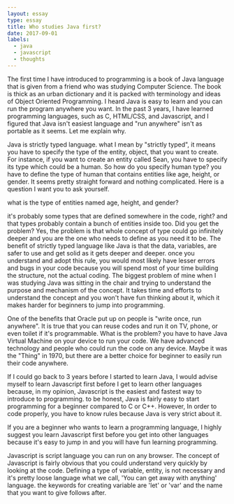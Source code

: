 ```yaml
---
layout: essay
type: essay
title: Who studies Java first?
date: 2017-09-01
labels:
  - java
  - javascript
  - thoughts
---
```


The first time I have introduced to programming is a book of Java language that is given from a friend who was studying Computer Science. The book is thick as an urban dictionary and it is packed with terminology and ideas of Object Oriented Programming. I heard Java is easy to learn and you can run the program anywhere you want.  In the past 3 years, I have learned programming languages, such as C, HTML/CSS, and Javascript, and I figured that Java isn't easiest language and "run anywhere" isn't as portable as it seems. Let me explain why.

Java is strictly typed language. what I mean by "strictly typed", it means you have to specify the type of the entity, object, that you want to create. For instance, if you want to create an entity called Sean, you have to specify its type which could be a human.  So how do you specify human type? you have to define the type of human that contains entities like age, height, or gender. It seems pretty straight forward and nothing complicated. Here is a question I want you to ask yourself.

what is the type of entities named age, height, and gender?

it's probably some types that are defined somewhere in the code, right? and that types probably contain a bunch of entities inside too. Did you get the problem? Yes, the problem is that whole concept of type could go infinitely deeper and you are the one who needs to define as you need it to be. The benefit of strictly typed language like Java is that the data, variables, are safer to use and get solid as it gets deeper and deeper. once you understand and adopt this rule, you would most likely have lesser errors and bugs in your code because you will spend most of your time building the structure, not the actual coding. The biggest problem of mine when I was studying Java was sitting in the chair and trying to understand the purpose and mechanism of the concept. It takes time and efforts to understand the concept and you won't have fun thinking about it, which it makes harder for beginners to jump into programming. 

One of the benefits that Oracle put up on people is "write once, run anywhere". It is true that you can reuse codes and run it on TV, phone, or even toilet if it's programmable. What is the problem? you have to have Java Virtual Machine on your device to run your code. We have advanced technology and people who could run the code on any device. Maybe it was the "Thing" in 1970, but there are a better choice for beginner to easily run their code anywhere. 

If I could go back to 3 years before I started to learn Java, I would advise myself to learn Javascript first before I get to learn other languages because, in my opinion, Javascript is the easiest and fastest way to introduce to programming. to be honest, Java is fairly easy to start programming for a beginner compared to C or C++. However, In order to code properly,  you have to know rules because Java is very strict about it. 

If you are a beginner who wants to learn a programming language, I highly suggest you learn Javascript first before you get into other languages because it's easy to jump in and you will have fun learning programming.

Javascript is script language you can run on any browser. The concept of Javascript is fairly obvious that you could understand very quickly by looking at the code. Defining a type of variable, entity, is not necessary and it's pretty loose language what we call, 'You can get away with anything' language. the keywords for creating variable are 'let' or 'var' and the name that you want to give follows after. 

